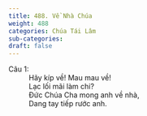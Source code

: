 ```yaml
---
title: 488. Về Nhà Chúa
weight: 488
categories: Chúa Tái Lâm
sub-categories: 
draft: false
---
```

<dl><dt>Câu 1:</dt><dd data-verse="1">Hãy kíp về! Mau mau về! <br/>Lạc lối mãi làm chi? <br/>Đức Chúa Cha mong anh về nhà, <br/>Dang tay tiếp rước anh. </dd></dl>